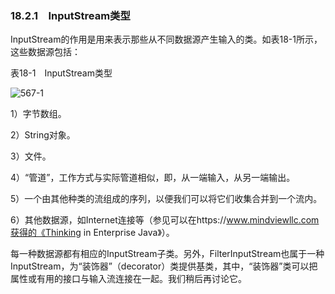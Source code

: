 ### 18.2.1　InputStream类型

InputStream的作用是用来表示那些从不同数据源产生输入的类。如表18-1所示，这些数据源包括：

表18-1　InputStream类型

![567-1](../Images/image03476.jpeg)

1）字节数组。

2）String对象。

3）文件。

4）“管道”，工作方式与实际管道相似，即，从一端输入，从另一端输出。

5）一个由其他种类的流组成的序列，以便我们可以将它们收集合并到一个流内。

6）其他数据源，如Internet连接等（参见可以在https://www.mindviewllc.com获得的《Thinking in Enterprise Java》）。

每一种数据源都有相应的InputStream子类。另外，FilterInputStream也属于一种InputStream，为“装饰器”（decorator）类提供基类，其中，“装饰器”类可以把属性或有用的接口与输入流连接在一起。我们稍后再讨论它。